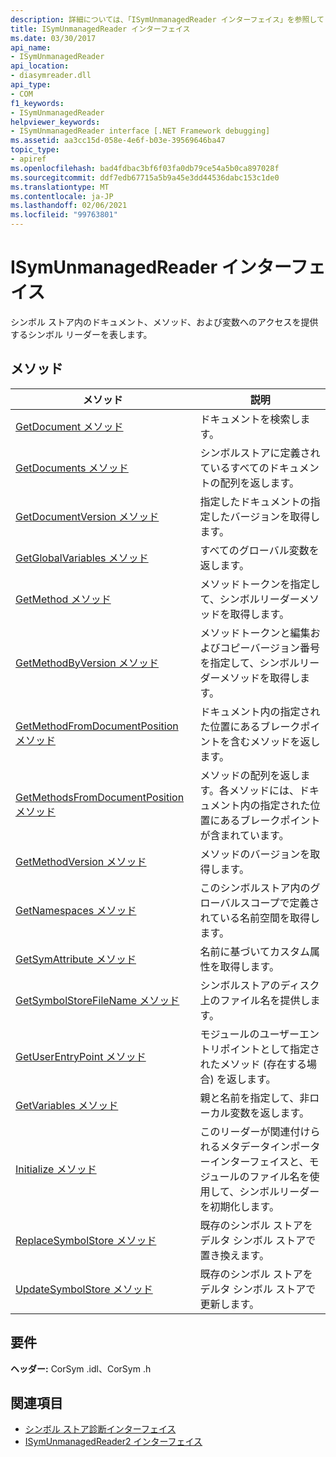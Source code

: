 ```yaml
---
description: 詳細については、「ISymUnmanagedReader インターフェイス」を参照してください。
title: ISymUnmanagedReader インターフェイス
ms.date: 03/30/2017
api_name:
- ISymUnmanagedReader
api_location:
- diasymreader.dll
api_type:
- COM
f1_keywords:
- ISymUnmanagedReader
helpviewer_keywords:
- ISymUnmanagedReader interface [.NET Framework debugging]
ms.assetid: aa3cc15d-058e-4e6f-b03e-39569646ba47
topic_type:
- apiref
ms.openlocfilehash: bad4fdbac3bf6f03fa0db79ce54a5b0ca897028f
ms.sourcegitcommit: ddf7edb67715a5b9a45e3dd44536dabc153c1de0
ms.translationtype: MT
ms.contentlocale: ja-JP
ms.lasthandoff: 02/06/2021
ms.locfileid: "99763801"
---
```

# <a name="isymunmanagedreader-interface"></a>ISymUnmanagedReader インターフェイス

シンボル ストア内のドキュメント、メソッド、および変数へのアクセスを提供するシンボル リーダーを表します。  
  
## <a name="methods"></a>メソッド  
  
|メソッド|説明|  
|------------|-----------------|  
|[GetDocument メソッド](isymunmanagedreader-getdocument-method.md)|ドキュメントを検索します。|  
|[GetDocuments メソッド](isymunmanagedreader-getdocuments-method.md)|シンボルストアに定義されているすべてのドキュメントの配列を返します。|  
|[GetDocumentVersion メソッド](isymunmanagedreader-getdocumentversion-method.md)|指定したドキュメントの指定したバージョンを取得します。|  
|[GetGlobalVariables メソッド](isymunmanagedreader-getglobalvariables-method.md)|すべてのグローバル変数を返します。|  
|[GetMethod メソッド](isymunmanagedreader-getmethod-method.md)|メソッドトークンを指定して、シンボルリーダーメソッドを取得します。|  
|[GetMethodByVersion メソッド](isymunmanagedreader-getmethodbyversion-method.md)|メソッドトークンと編集およびコピーバージョン番号を指定して、シンボルリーダーメソッドを取得します。|  
|[GetMethodFromDocumentPosition メソッド](isymunmanagedreader-getmethodfromdocumentposition-method.md)|ドキュメント内の指定された位置にあるブレークポイントを含むメソッドを返します。|  
|[GetMethodsFromDocumentPosition メソッド](isymunmanagedreader-getmethodsfromdocumentposition-method.md)|メソッドの配列を返します。各メソッドには、ドキュメント内の指定された位置にあるブレークポイントが含まれています。|  
|[GetMethodVersion メソッド](isymunmanagedreader-getmethodversion-method.md)|メソッドのバージョンを取得します。|  
|[GetNamespaces メソッド](isymunmanagedreader-getnamespaces-method.md)|このシンボルストア内のグローバルスコープで定義されている名前空間を取得します。|  
|[GetSymAttribute メソッド](isymunmanagedreader-getsymattribute-method.md)|名前に基づいてカスタム属性を取得します。|  
|[GetSymbolStoreFileName メソッド](isymunmanagedreader-getsymbolstorefilename-method.md)|シンボルストアのディスク上のファイル名を提供します。|  
|[GetUserEntryPoint メソッド](isymunmanagedreader-getuserentrypoint-method.md)|モジュールのユーザーエントリポイントとして指定されたメソッド (存在する場合) を返します。|  
|[GetVariables メソッド](isymunmanagedreader-getvariables-method.md)|親と名前を指定して、非ローカル変数を返します。|  
|[Initialize メソッド](isymunmanagedreader-initialize-method.md)|このリーダーが関連付けられるメタデータインポーターインターフェイスと、モジュールのファイル名を使用して、シンボルリーダーを初期化します。|  
|[ReplaceSymbolStore メソッド](isymunmanagedreader-replacesymbolstore-method.md)|既存のシンボル ストアをデルタ シンボル ストアで置き換えます。|  
|[UpdateSymbolStore メソッド](isymunmanagedreader-updatesymbolstore-method.md)|既存のシンボル ストアをデルタ シンボル ストアで更新します。|  
  
## <a name="requirements"></a>要件  

 **ヘッダー:** CorSym .idl、CorSym .h  
  
## <a name="see-also"></a>関連項目

- [シンボル ストア診断インターフェイス](diagnostics-symbol-store-interfaces.md)
- [ISymUnmanagedReader2 インターフェイス](isymunmanagedreader2-interface.md)
